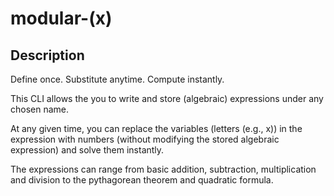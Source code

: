 # modular-(x)

## Description
Define once. Substitute anytime. Compute instantly. 

This CLI allows the you to write and store (algebraic) expressions under any chosen name. 

At any given time, you can replace the variables (letters (e.g., x)) in the expression with numbers (without modifying the stored algebraic expression) and solve them instantly.

The expressions can range from basic addition, subtraction, multiplication and division to the pythagorean theorem and quadratic formula.

